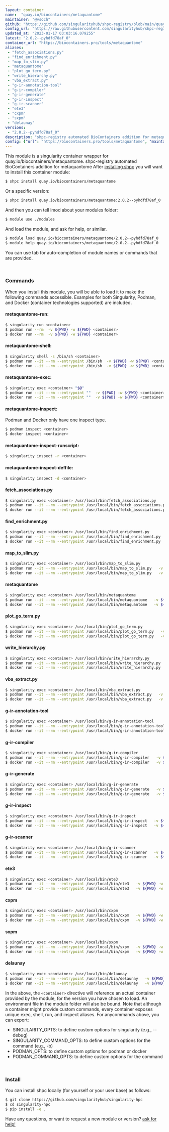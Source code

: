 ```yaml
---
layout: container
name:  "quay.io/biocontainers/metaquantome"
maintainer: "@vsoch"
github: "https://github.com/singularityhub/shpc-registry/blob/main/quay.io/biocontainers/metaquantome/container.yaml"
config_url: "https://raw.githubusercontent.com/singularityhub/shpc-registry/main/quay.io/biocontainers/metaquantome/container.yaml"
updated_at: "2023-01-17 03:03:16.079255"
latest: "2.0.2--pyhdfd78af_0"
container_url: "https://biocontainers.pro/tools/metaquantome"
aliases:
 - "fetch_associations.py"
 - "find_enrichment.py"
 - "map_to_slim.py"
 - "metaquantome"
 - "plot_go_term.py"
 - "write_hierarchy.py"
 - "vba_extract.py"
 - "g-ir-annotation-tool"
 - "g-ir-compiler"
 - "g-ir-generate"
 - "g-ir-inspect"
 - "g-ir-scanner"
 - "ete3"
 - "cxpm"
 - "sxpm"
 - "delaunay"
versions:
 - "2.0.2--pyhdfd78af_0"
description: "shpc-registry automated BioContainers addition for metaquantome"
config: {"url": "https://biocontainers.pro/tools/metaquantome", "maintainer": "@vsoch", "description": "shpc-registry automated BioContainers addition for metaquantome", "latest": {"2.0.2--pyhdfd78af_0": "sha256:63ecc9b2be8ab451aae2092d47d03e5f6e2d9217fa920e7bf488b1a6f1cb4f9e"}, "tags": {"2.0.2--pyhdfd78af_0": "sha256:63ecc9b2be8ab451aae2092d47d03e5f6e2d9217fa920e7bf488b1a6f1cb4f9e"}, "docker": "quay.io/biocontainers/metaquantome", "aliases": {"fetch_associations.py": "/usr/local/bin/fetch_associations.py", "find_enrichment.py": "/usr/local/bin/find_enrichment.py", "map_to_slim.py": "/usr/local/bin/map_to_slim.py", "metaquantome": "/usr/local/bin/metaquantome", "plot_go_term.py": "/usr/local/bin/plot_go_term.py", "write_hierarchy.py": "/usr/local/bin/write_hierarchy.py", "vba_extract.py": "/usr/local/bin/vba_extract.py", "g-ir-annotation-tool": "/usr/local/bin/g-ir-annotation-tool", "g-ir-compiler": "/usr/local/bin/g-ir-compiler", "g-ir-generate": "/usr/local/bin/g-ir-generate", "g-ir-inspect": "/usr/local/bin/g-ir-inspect", "g-ir-scanner": "/usr/local/bin/g-ir-scanner", "ete3": "/usr/local/bin/ete3", "cxpm": "/usr/local/bin/cxpm", "sxpm": "/usr/local/bin/sxpm", "delaunay": "/usr/local/bin/delaunay"}}
---
```


This module is a singularity container wrapper for quay.io/biocontainers/metaquantome.
shpc-registry automated BioContainers addition for metaquantome
After [installing shpc](#install) you will want to install this container module:


```bash
$ shpc install quay.io/biocontainers/metaquantome
```

Or a specific version:

```bash
$ shpc install quay.io/biocontainers/metaquantome:2.0.2--pyhdfd78af_0
```

And then you can tell lmod about your modules folder:

```bash
$ module use ./modules
```

And load the module, and ask for help, or similar.

```bash
$ module load quay.io/biocontainers/metaquantome/2.0.2--pyhdfd78af_0
$ module help quay.io/biocontainers/metaquantome/2.0.2--pyhdfd78af_0
```

You can use tab for auto-completion of module names or commands that are provided.

<br>

### Commands

When you install this module, you will be able to load it to make the following commands accessible.
Examples for both Singularity, Podman, and Docker (container technologies supported) are included.

#### metaquantome-run:

```bash
$ singularity run <container>
$ podman run --rm  -v ${PWD} -w ${PWD} <container>
$ docker run --rm  -v ${PWD} -w ${PWD} <container>
```

#### metaquantome-shell:

```bash
$ singularity shell -s /bin/sh <container>
$ podman run --it --rm --entrypoint /bin/sh  -v ${PWD} -w ${PWD} <container>
$ docker run --it --rm --entrypoint /bin/sh  -v ${PWD} -w ${PWD} <container>
```

#### metaquantome-exec:

```bash
$ singularity exec <container> "$@"
$ podman run --it --rm --entrypoint ""  -v ${PWD} -w ${PWD} <container> "$@"
$ docker run --it --rm --entrypoint ""  -v ${PWD} -w ${PWD} <container> "$@"
```

#### metaquantome-inspect:

Podman and Docker only have one inspect type.

```bash
$ podman inspect <container>
$ docker inspect <container>
```

#### metaquantome-inspect-runscript:

```bash
$ singularity inspect -r <container>
```

#### metaquantome-inspect-deffile:

```bash
$ singularity inspect -d <container>
```


#### fetch_associations.py

```bash
$ singularity exec <container> /usr/local/bin/fetch_associations.py
$ podman run --it --rm --entrypoint /usr/local/bin/fetch_associations.py   -v ${PWD} -w ${PWD} <container> -c " $@"
$ docker run --it --rm --entrypoint /usr/local/bin/fetch_associations.py   -v ${PWD} -w ${PWD} <container> -c " $@"
```


#### find_enrichment.py

```bash
$ singularity exec <container> /usr/local/bin/find_enrichment.py
$ podman run --it --rm --entrypoint /usr/local/bin/find_enrichment.py   -v ${PWD} -w ${PWD} <container> -c " $@"
$ docker run --it --rm --entrypoint /usr/local/bin/find_enrichment.py   -v ${PWD} -w ${PWD} <container> -c " $@"
```


#### map_to_slim.py

```bash
$ singularity exec <container> /usr/local/bin/map_to_slim.py
$ podman run --it --rm --entrypoint /usr/local/bin/map_to_slim.py   -v ${PWD} -w ${PWD} <container> -c " $@"
$ docker run --it --rm --entrypoint /usr/local/bin/map_to_slim.py   -v ${PWD} -w ${PWD} <container> -c " $@"
```


#### metaquantome

```bash
$ singularity exec <container> /usr/local/bin/metaquantome
$ podman run --it --rm --entrypoint /usr/local/bin/metaquantome   -v ${PWD} -w ${PWD} <container> -c " $@"
$ docker run --it --rm --entrypoint /usr/local/bin/metaquantome   -v ${PWD} -w ${PWD} <container> -c " $@"
```


#### plot_go_term.py

```bash
$ singularity exec <container> /usr/local/bin/plot_go_term.py
$ podman run --it --rm --entrypoint /usr/local/bin/plot_go_term.py   -v ${PWD} -w ${PWD} <container> -c " $@"
$ docker run --it --rm --entrypoint /usr/local/bin/plot_go_term.py   -v ${PWD} -w ${PWD} <container> -c " $@"
```


#### write_hierarchy.py

```bash
$ singularity exec <container> /usr/local/bin/write_hierarchy.py
$ podman run --it --rm --entrypoint /usr/local/bin/write_hierarchy.py   -v ${PWD} -w ${PWD} <container> -c " $@"
$ docker run --it --rm --entrypoint /usr/local/bin/write_hierarchy.py   -v ${PWD} -w ${PWD} <container> -c " $@"
```


#### vba_extract.py

```bash
$ singularity exec <container> /usr/local/bin/vba_extract.py
$ podman run --it --rm --entrypoint /usr/local/bin/vba_extract.py   -v ${PWD} -w ${PWD} <container> -c " $@"
$ docker run --it --rm --entrypoint /usr/local/bin/vba_extract.py   -v ${PWD} -w ${PWD} <container> -c " $@"
```


#### g-ir-annotation-tool

```bash
$ singularity exec <container> /usr/local/bin/g-ir-annotation-tool
$ podman run --it --rm --entrypoint /usr/local/bin/g-ir-annotation-tool   -v ${PWD} -w ${PWD} <container> -c " $@"
$ docker run --it --rm --entrypoint /usr/local/bin/g-ir-annotation-tool   -v ${PWD} -w ${PWD} <container> -c " $@"
```


#### g-ir-compiler

```bash
$ singularity exec <container> /usr/local/bin/g-ir-compiler
$ podman run --it --rm --entrypoint /usr/local/bin/g-ir-compiler   -v ${PWD} -w ${PWD} <container> -c " $@"
$ docker run --it --rm --entrypoint /usr/local/bin/g-ir-compiler   -v ${PWD} -w ${PWD} <container> -c " $@"
```


#### g-ir-generate

```bash
$ singularity exec <container> /usr/local/bin/g-ir-generate
$ podman run --it --rm --entrypoint /usr/local/bin/g-ir-generate   -v ${PWD} -w ${PWD} <container> -c " $@"
$ docker run --it --rm --entrypoint /usr/local/bin/g-ir-generate   -v ${PWD} -w ${PWD} <container> -c " $@"
```


#### g-ir-inspect

```bash
$ singularity exec <container> /usr/local/bin/g-ir-inspect
$ podman run --it --rm --entrypoint /usr/local/bin/g-ir-inspect   -v ${PWD} -w ${PWD} <container> -c " $@"
$ docker run --it --rm --entrypoint /usr/local/bin/g-ir-inspect   -v ${PWD} -w ${PWD} <container> -c " $@"
```


#### g-ir-scanner

```bash
$ singularity exec <container> /usr/local/bin/g-ir-scanner
$ podman run --it --rm --entrypoint /usr/local/bin/g-ir-scanner   -v ${PWD} -w ${PWD} <container> -c " $@"
$ docker run --it --rm --entrypoint /usr/local/bin/g-ir-scanner   -v ${PWD} -w ${PWD} <container> -c " $@"
```


#### ete3

```bash
$ singularity exec <container> /usr/local/bin/ete3
$ podman run --it --rm --entrypoint /usr/local/bin/ete3   -v ${PWD} -w ${PWD} <container> -c " $@"
$ docker run --it --rm --entrypoint /usr/local/bin/ete3   -v ${PWD} -w ${PWD} <container> -c " $@"
```


#### cxpm

```bash
$ singularity exec <container> /usr/local/bin/cxpm
$ podman run --it --rm --entrypoint /usr/local/bin/cxpm   -v ${PWD} -w ${PWD} <container> -c " $@"
$ docker run --it --rm --entrypoint /usr/local/bin/cxpm   -v ${PWD} -w ${PWD} <container> -c " $@"
```


#### sxpm

```bash
$ singularity exec <container> /usr/local/bin/sxpm
$ podman run --it --rm --entrypoint /usr/local/bin/sxpm   -v ${PWD} -w ${PWD} <container> -c " $@"
$ docker run --it --rm --entrypoint /usr/local/bin/sxpm   -v ${PWD} -w ${PWD} <container> -c " $@"
```


#### delaunay

```bash
$ singularity exec <container> /usr/local/bin/delaunay
$ podman run --it --rm --entrypoint /usr/local/bin/delaunay   -v ${PWD} -w ${PWD} <container> -c " $@"
$ docker run --it --rm --entrypoint /usr/local/bin/delaunay   -v ${PWD} -w ${PWD} <container> -c " $@"
```



In the above, the `<container>` directive will reference an actual container provided
by the module, for the version you have chosen to load. An environment file in the
module folder will also be bound. Note that although a container
might provide custom commands, every container exposes unique exec, shell, run, and
inspect aliases. For anycommands above, you can export:

 - SINGULARITY_OPTS: to define custom options for singularity (e.g., --debug)
 - SINGULARITY_COMMAND_OPTS: to define custom options for the command (e.g., -b)
 - PODMAN_OPTS: to define custom options for podman or docker
 - PODMAN_COMMAND_OPTS: to define custom options for the command

<br>

### Install

You can install shpc locally (for yourself or your user base) as follows:

```bash
$ git clone https://github.com/singularityhub/singularity-hpc
$ cd singularity-hpc
$ pip install -e .
```

Have any questions, or want to request a new module or version? [ask for help!](https://github.com/singularityhub/singularity-hpc/issues)